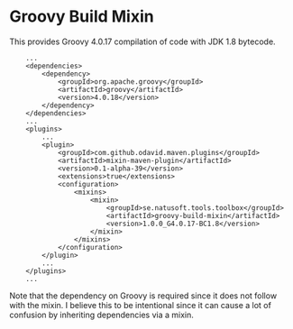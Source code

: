 # Groovy Build Mixin

This provides Groovy 4.0.17 compilation of code with JDK 1.8 bytecode.

        ...
        <dependencies>
            <dependency>
                <groupId>org.apache.groovy</groupId>
                <artifactId>groovy</artifactId>
                <version>4.0.18</version>
            </dependency>
        </dependencies>
        ...
        <plugins>
            ...
            <plugin>
                <groupId>com.github.odavid.maven.plugins</groupId>
                <artifactId>mixin-maven-plugin</artifactId>
                <version>0.1-alpha-39</version>
                <extensions>true</extensions>
                <configuration>
                    <mixins>
                        <mixin>
                            <groupId>se.natusoft.tools.toolbox</groupId>
                            <artifactId>groovy-build-mixin</artifactId>
                            <version>1.0.0_G4.0.17-BC1.8</version>
                        </mixin>
                    </mixins>
                </configuration>
            </plugin>
            ...
        </plugins>
        ...

Note that the dependency on Groovy is required since it does not follow with the mixin. I believe this
to be intentional since it can cause a lot of confusion by inheriting dependencies via a mixin.

